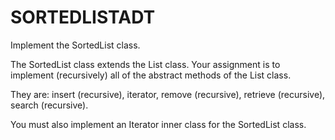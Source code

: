 # SORTEDLISTADT
Implement the SortedList class.

The SortedList class extends
the List class. Your assignment is to
implement (recursively) all of the 
abstract methods of the List class.

They are:
  insert (recursive),
  iterator,
  remove (recursive),
  retrieve (recursive),
  search (recursive).
  
You must also implement an Iterator inner class for the
SortedList class.
